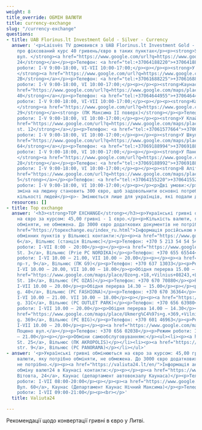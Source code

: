 ```yaml
---
weight: 8
title_override: ОБМІН ВАЛЮТИ
title: currency-exchange
slug: "/currency-exchange"
questions:
- title: UAB Florinus.lt Investment Gold - Silver - Currency
  answer: '<p>Laisvės TV домовився з UAB Florinus.lt Investment Gold - Silver - Currency
    про фіксований курс 40 гривень/євро в таких пунктах</p><p><strong>У Вільнюсі:
    вул. </strong><a href="https://www.google.com/url?q=https://www.google.com/maps/place/%25C5%25A0eimyni%25C5%25A1ki%25C5%25B3%2Bg.%2B24,%2BVilnius%2B09312/@54.6947295,25.2825448,17z/data%3D!3m1!4b1!4m5!3m4!1s0x46dd941cb96e96e9:0x5a5dc43b65f6a755!8m2!3d54.6947296!4d25.2870294&amp;sa=D&amp;source=docs&amp;ust=1647604269273831&amp;usg=AOvVaw0TIW17pPguU4zIxaOvRnZI"><strong>Šeimyniškių
    24</strong></a></p><p>Телефон: <a href="tel:+37064188220">+37064188220</a></p><p>Режим
    роботи: I-V 9:00-18:00, VI-VII 10:00-17:00;</p><p>‍</p><p><strong>У Вільнюсі:
    </strong><a href="https://www.google.com/url?q=https://www.google.com/maps/place/Kareivi%25C5%25B3%2Bg.%2B2,%2BVilnius%2B08221/@54.7159141,25.286611,17z/data%3D!3m1!4b1!4m5!3m4!1s0x46dd96b35d1bc06f:0x8549ecde82ecb583!8m2!3d54.7159141!4d25.2887997&amp;sa=D&amp;source=docs&amp;ust=1647604288741277&amp;usg=AOvVaw0kjuOrJyBD1PR0nNU0JILO"><strong>Kareivių
    2В</strong></a></p><p>Телефон: <a href="tel:+37061688225">+37061688225</a></p><p>Режим
    роботи: I-V 9:00-18:00, VI 10:00-17:00;</p><p>‍</p><p><strong>Каунас: вул. </strong><a
    href="https://www.google.com/url?q=https://www.google.com/maps/place/Kaunakiemio%2Bg.%2B40,%2BKaunas%2B44332/@54.8893703,23.9192568,17z/data%3D!3m1!4b1!4m5!3m4!1s0x46e7227abb905765:0x16739279e229c3c6!8m2!3d54.8893703!4d23.9214455&amp;sa=D&amp;source=docs&amp;ust=1647604307128143&amp;usg=AOvVaw16Jlktj-mU95q0aT_iWSKV"><strong>Kaunakiemio
    40</strong></a></p><p>Телефон: <a href="tel:+37064644955">+37064644955</a></p><p>Режим
    роботи: I-V 9:00-18:00, VI-VII 10:00-17:00;</p><p>‍</p><p><strong>Каунас: пр.
    </strong><a href="https://www.google.com/url?q=https://www.google.com/maps/place/Pramon%25C4%2597s%2Bpr.%2B29,%2BKaunas%2B51285/@54.9119229,23.9810513,17z/data%3D!3m1!4b1!4m5!3m4!1s0x46e718429448a61d:0x245c577764173220!8m2!3d54.9119229!4d23.98324&amp;sa=D&amp;source=docs&amp;ust=1647604325116026&amp;usg=AOvVaw3h1wn0oauSAty4WW1b-HnU"><strong>Pramonės
    29</strong></a><strong> (ПК Максима ІІ поверх)</strong></p><p>Телефон: <a href="tel:+37069188989">+37069188989</a></p><p>Режим
    роботи: I-V 9:00-18:00, VI 10:00-17:00;</p><p>‍</p><p><strong>У Клайпеді: </strong><a
    href="https://www.google.com/url?q=https://www.google.com/maps/place/Skerd%25C4%2597j%25C5%25B3%2Bg.%2B12,%2BKlaip%25C4%2597da%2B91246/@55.705188,21.1327305,17z/data%3D!3m1!4b1!4m5!3m4!1s0x46e4dbf135836a79:0x10f28ba627790f49!8m2!3d55.705188!4d21.1349192&amp;sa=D&amp;source=docs&amp;ust=1647604353941053&amp;usg=AOvVaw344SqNh6mQGSEI65EGgbBe"><strong>Skerdėjų
    st. 12</strong></a></p><p>Телефон: <a href="tel:+37061577664">+37061577664</a></p><p>Режим
    роботи: I-V 9:00-18:00, VI 10:00-17:00;</p><p>‍</p><p><strong>У Шяуляї: вул. </strong><a
    href="https://www.google.com/url?q=https://www.google.com/maps/place/Dvaro%2Bg.%2B64,%2B%25C5%25A0iauliai%2B76347/@55.9319556,23.3089904,17z/data%3D!3m1!4b1!4m5!3m4!1s0x46e5e31c5efaa0c7:0x353396449c73898c!8m2!3d55.9319556!4d23.3111791&amp;sa=D&amp;source=docs&amp;ust=1647604373588824&amp;usg=AOvVaw1jcD31XXJuEaBLoHl6cQRU"><strong>Dvaro
    64</strong></a></p><p>Телефон: <a href="tel:+37069188994">+37069188994</a></p><p>Режим
    роботи: I-V 9:00-18:00, VI 10:00-17:00;</p><p>‍</p><p><strong>У Паневежисі: вул.
    </strong><a href="https://www.google.com/url?q=https://www.google.com/maps/place/Respublikos%2Bg.%2B28,%2BPanev%25C4%2597%25C5%25BEys%2B35174/@55.730401,24.3576353,17z/data%3D!3m1!4b1!4m5!3m4!1s0x46e632198442d54f:0xd0cbc3cd8dc4a19c!8m2!3d55.730401!4d24.359824&amp;sa=D&amp;source=docs&amp;ust=1647604392638019&amp;usg=AOvVaw2Odl6e2ReadXL50-mewzGQ"><strong>Respublikos
    28</strong></a></p><p>Телефон: <a href="tel:+37069188992">+37069188992</a></p><p>Режим
    роботи: I-V 9:00-18:00, VI 10:00-17:00;</p><p>‍</p><p><strong>В Аліті: вул. </strong><a
    href="https://www.google.com/url?q=https://www.google.com/maps/place/Pulko%2Bg.%2B5,%2BAlytus%2B62135/@54.3972477,24.0444293,17z/data%3D!3m1!4b1!4m5!3m4!1s0x46e0b15abbadee25:0xfe83b5211490b29!8m2!3d54.3972477!4d24.0466181&amp;sa=D&amp;source=docs&amp;ust=1647604410601165&amp;usg=AOvVaw2mUr3Xk7zpsGrfnbshCAFD"><strong>Pulko
    5</strong></a></p><p>Телефон: <a href="tel:+37064155220">+37064155220</a></p><p>Режим
    роботи: I-V 9:00-18:00, VI 10:00-17:00;</p><p>‍</p><p>Дві умови:</p><p>- Максимальна
    зміна на людину становить 300 євро, щоб задовольнити основні потреби якомога більшої
    кількості людей</p><p>- Змінюється лише для українців, які подали документ</p>'
  resources: []
- title: Top exchange
  answer: '<h3><strong>TOP EXCHANGE</strong></h3><p>Українські гривні обмінюються
    на євро за курсом: 45,00 гривні - 1 євро.</p><p>Кількість валюти, яку потрібно
    обміняти, не обмежена. До 3000 євро додаткових документів не потрібно.</p><p><a
    href="https://topexchange.eu/index_ru.html">Інформація російською мовою.</a></p><p></p><p>ТОП
    обмінних пунктів у Вільнюсі контакти:</p><p><a href="https://www.google.com/maps/place/Gele%C5%BEinkelio+g.+6,+Vilnius+02100,+Lithuania/@54.6696606,25.2804714,17z/data=!3m1!4b1!4m5!3m4!1s0x46dd9442151dc5f3:0x986c2670626be9dc!8m2!3d54.6696606!4d25.2826601">Вул.Гележинкельо
    6</a>, Вільнюс (станція Вільнюс)</p><p>Телефон: +370 5 213 54 54 54.</p><p>Режим
    роботи: I-VII 8:00 - 20:00</p><p>‍</p><p><a href="https://www.google.com/maps/place/Viking%C5%B3+g.+3,+Vilnius+02188,+Lithuania/@54.6525706,25.2747138,17z/data=!3m1!4b1!4m5!3m4!1s0x46dd959be1de2a73:0x29a0809e36c377ec!8m2!3d54.6525706!4d25.2769025">Вікінги
    St. 3</a>, Вільнюс (Prie PC NORDIKA)</p><p>Телефон: +370 655 65544</p><p>Режим
    роботи: I-VI 10.00 – 21.00, VII 10.00 – 20.00</p><p>‍</p><p><a href="https://www.google.com/maps/place/Gedimino+pr.+9,+Vilnius+01105,+Lithuania/@54.6872407,25.2796581,17z/data=!3m1!4b1!4m5!3m4!1s0x46dd94105d30ce8f:0xe906c27f2519bbaf!8m2!3d54.6872407!4d25.2818468">Гедіміно
    пр-т, 9</a>, Вільнюс (ПК G9)</p><p>Телефон: +370 637 13033</p><p>Режим роботи:
    I-VI 10.00 – 20.00, VII 10.00 – 18.00</p><p>Обідня перерва 15.00 – 15.30</p><p>‍</p><p><a
    href="https://www.google.com/maps/place/Ozo+g.+18,+Vilnius+08243,+Lithuania/@54.7139669,25.2704327,17z/data=!3m1!4b1!4m5!3m4!1s0x46dd914e0318749b:0xa37d50ba4b8d89a4!8m2!3d54.7139669!4d25.2726214">Ozo
    St. 18</a>, Вільнюс (PC OZAS)</p><p>Телефон: +370 670 70880</p><p>Режим роботи:
    I-VII 10.00 – 20.00</p><p>Обідня перерва 14.30 – 15.00</p><p>‍</p><p><a href="https://www.google.com/maps/place/Vir%C5%A1uli%C5%A1ki%C5%B3+g.+40,+Vilnius+05112,+Lithuania/@54.7080429,25.2254403,17z/data=!3m1!4b1!4m5!3m4!1s0x46dd93d9499b9845:0x24696cf651b79811!8m2!3d54.7080429!4d25.227629">Viršuliškių
    g. 40</a>, Вільнюс (PC FASHIONA)</p><p>Телефон: +370 670 36364</p><p>Режим роботи:
    I-VI 10.00 – 21.00. VII 10.00 – 18.00</p><p>‍</p><p><a href="https://www.google.com/maps/place/Verki%C5%B3+g.+31C,+Vilnius+09108,+Lithuania/@54.7143358,25.295865,17z/data=!3m1!4b1!4m5!3m4!1s0x46dd971f94b4b117:0xf329e141707e678a!8m2!3d54.7143358!4d25.2980537">Verkių
    g. 31C</a>, Вільнюс (PC OUTLET PARK)</p><p>Телефон: +370 656 63980</p><p>Режим
    роботи: I-VII 10.00 – 20.00</p><p>Обідня перерва 14.00 – 14.30</p><p>‍</p><p><a
    href="https://www.google.com/maps/place/Ukmerg%C4%97s+g.+369,+Vilnius+12107,+Lithuania/@54.740111,25.2260232,17z/data=!3m1!4b1!4m5!3m4!1s0x46dd91a09438f0ed:0xe0df5c208105cf67!8m2!3d54.740111!4d25.2282119">Ukmergės
    g. 369</a>, Вільнюс (PC BIG)</p><p>Телефон: +370 601 46963</p><p>Режим роботи:
    I-VII 10.00 – 20.00</p><p>‍</p><p><a href="https://www.google.com/maps/search/V.+Poci%C5%ABno+g.+8,+Vilnius/@54.7033984,25.2037812,17z/data=!3m1!4b1">В.
    Поцюно вул.</a></p><p>Телефон: +370 656 02038</p><p>Режим роботи: I-VII 10.00
    – 21.00</p><p>‍</p><p>Обміни самообслуговуванням:</p><ul><li><p><a href="https://www.google.com/maps/place/Ozo+g.+25,+Vilnius+07150,+Lithuania/@54.7095338,25.2603176,17z/data=!3m1!4b1!4m5!3m4!1s0x46dd9157409ff4ed:0x125ffb817abeb9d3!8m2!3d54.7095338!4d25.2625063">Ozo
    St. 25</a>, Вільнюс (ПК AKROPOLIS)</p></li><li><p><a href="https://www.google.com/maps/place/Saltoni%C5%A1ki%C5%B3+g.+9,+Vilnius+08105,+Lithuania/@54.7003939,25.2555914,17z/data=!3m1!4b1!4m5!3m4!1s0x46dd93fc75e2cc59:0x837e6ec27cb9b165!8m2!3d54.7003939!4d25.2577801">Saltoniškių
    str. 9</a>, Вільнюс (PC PANORAMA)</p></li></ul>'
- answer: '<p>Українські гривні обмінюються на євро за курсом: 45,00 гривні - 1 євро.</p><p>Кількість
    валюти, яку потрібно обміняти, не обмежена. До 3000 євро додаткових документів
    не потрібно.</p><p><a href="https://valiuta24.lt/en/">Інформація англійською мовою.</a></p><p>Пункти
    обміну валют24 в Каунасі контакти:</p><p>‍</p><p><a href="https://www.google.com/maps/place/Vytauto+pr.+24,+Kaunas+44355,+Lithuania/@54.8893017,23.9251927,17z/data=!3m1!4b1!4m5!3m4!1s0x46e7227b6674bfbf:0xb6fec4500c08e524!8m2!3d54.8893017!4d23.9273814">Пр-т
    Вітовта, 24</a>, Каунас (департамент автовокзалу Каунаса)</p><p>Телефон: +37064199966</p><p>Режим
    роботи: I-VII 08:00-20:00</p><p>‍</p><p><a href="https://www.google.com/maps/place/Jonavos+g.+60,+Kaunas+44192,+Lithuania/@54.9037095,23.8965734,17z/data=!3m1!4b1!4m5!3m4!1s0x46e722084b3179cb:0xd6700ce4bcc3d2e9!8m2!3d54.9037095!4d23.8987621">Йонавос
    Вул. 60</a>, Каунас (Департамент Каунас Нічний Максима)</p><p>Телефон: +37064199966</p><p>Режим
    роботи: I-VII 09:00-21:00</p><p><br></p>'
  title: Valiuta24

---
```

Рекомендації щодо конвертації гривні в євро у Литві.